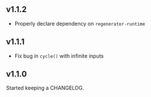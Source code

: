 v1.1.2
------
* Properly declare dependency on `regenerator-runtime`

v1.1.1
------
* Fix bug in `cycle()` with infinite inputs

v1.1.0
------
Started keeping a CHANGELOG.


